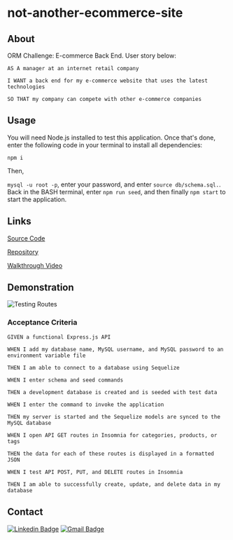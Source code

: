 # not-another-ecommerce-site

## About

ORM Challenge: E-commerce Back End. User story below:

`AS A manager at an internet retail company`

`I WANT a back end for my e-commerce website that uses the latest technologies`

`SO THAT my company can compete with other e-commerce companies`

## Usage

You will need Node.js installed to test this application. Once that's done, enter the following code in your terminal to install all dependencies:

`npm i`

Then,

`mysql -u root -p`, enter your password, and enter `source db/schema.sql.`. Back in the BASH terminal, enter  `npm run seed`, and then finally `npm start` to start the application.

## Links

[Source Code](https://github.com/coding-boot-camp/fantastic-umbrella)

[Repository](https://github.com/nrenner0211/not-another-ecommerce-site)

[Walkthrough Video](https://drive.google.com/file/d/1PSzH-sSH3UCRHC2RwtNjVGTFgk_A5n5J/view)

## Demonstration

![Testing Routes](./assets/images/ecommerce-backend.gif)

### Acceptance Criteria

`GIVEN a functional Express.js API`

`WHEN I add my database name, MySQL username, and MySQL password to an environment variable file`

`THEN I am able to connect to a database using Sequelize`

`WHEN I enter schema and seed commands`

`THEN a development database is created and is seeded with test data`

`WHEN I enter the command to invoke the application`

`THEN my server is started and the Sequelize models are synced to the MySQL database`

`WHEN I open API GET routes in Insomnia for categories, products, or tags`

`THEN the data for each of these routes is displayed in a formatted JSON`

`WHEN I test API POST, PUT, and DELETE routes in Insomnia`

`THEN I am able to successfully create, update, and delete data in my database`

## Contact

[![Linkedin Badge](https://img.shields.io/badge/-nrenner0211-blue?style=flat-square&logo=Linkedin&logoColor=white&link=https://www.linkedin.com/in/nrenner0211/)](https://www.linkedin.com/in/nrenner0211/)
[![Gmail Badge](https://img.shields.io/badge/-nrenner0211@gmail.com-c14438?style=flat-square&logo=Gmail&logoColor=white&link=mailto:nrenner0211@gmail.com)](mailto:nrenner0211@gmail.com)

